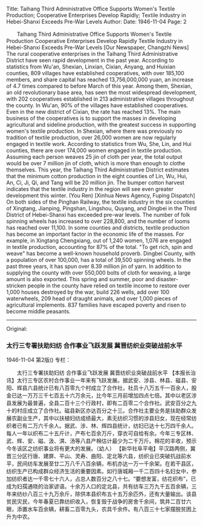 Title: Taihang Third Administrative Office Supports Women's Textile Production; Cooperative Enterprises Develop Rapidly; Textile Industry in Hebei-Shanxi Exceeds Pre-War Levels
Author:
Date: 1946-11-04
Page: 2

　　Taihang Third Administrative Office Supports Women's Textile Production
    Cooperative Enterprises Develop Rapidly
    Textile Industry in Hebei-Shanxi Exceeds Pre-War Levels
    [Our Newspaper, Changzhi News] The rural cooperative enterprises in the Taihang Third Administrative District have seen rapid development in the past year. According to statistics from Wu'an, Shexian, Linxian, Cixian, Anyang, and Huixian counties, 809 villages have established cooperatives, with over 185,100 members, and share capital has reached 13,756,000,000 yuan, an increase of 4.7 times compared to before March of this year. Among them, Shexian, an old revolutionary base area, has seen the most widespread development, with 202 cooperatives established in 213 administrative villages throughout the county. In Wu'an, 90% of the villages have established cooperatives. Even in the new district of Cixian, the rate has reached 13%. The main business of the cooperatives is to support the masses in developing agricultural and sideline production, with the greatest success in supporting women's textile production. In Shexian, where there was previously no tradition of textile production, over 26,000 women are now regularly engaged in textile work. According to statistics from Wu, She, Lin, and Hui counties, there are over 174,000 women engaged in textile production. Assuming each person weaves 25 jin of cloth per year, the total output would be over 7 million jin of cloth, which is more than enough to clothe themselves. This year, the Taihang Third Administrative District estimates that the minimum cotton production in the eight counties of Lin, Wu, Hui, An, Ci, Ji, Qi, and Tang will be 20 million jin. The bumper cotton harvest indicates that the textile industry in the region will see even greater development this winter. (You Ren)
    [Xinhua News Agency, Fuping Dispatch] On both sides of the Pinghan Railway, the textile industry in the six counties of Xingtang, Jianping, Pingshan, Lingshou, Quyang, and Dingbei in the Third District of Hebei-Shanxi has exceeded pre-war levels. The number of folk spinning wheels has increased to over 228,800, and the number of looms has reached over 11,100. In some counties and districts, textile production has become an important factor in the economic life of the masses. For example, in Xingtang Chengxiang, out of 1,240 women, 1,076 are engaged in textile production, accounting for 87% of the total. "To get rich, spin and weave" has become a well-known household proverb. Dingbei County, with a population of over 100,000, has a total of 39,500 spinning wheels. In the past three years, it has spun over 8.39 million jin of yarn. In addition to supplying the county with over 550,000 bolts of cloth for weaving, a large amount is also exported. This spring and summer, poor and disaster-stricken people in the county have relied on textile income to restore over 1,000 houses destroyed by the war, build 226 wells, add over 100 waterwheels, 209 head of draught animals, and over 1,000 pieces of agricultural implements. 837 families have escaped poverty and risen to become middle peasants.



<hr /> 

Original: 


### 太行三专署扶助妇纺  合作事业飞跃发展  冀晋纺织业突破战前水平

1946-11-04
第2版()
专栏：

　　太行三专署扶助妇纺
    合作事业飞跃发展
    冀晋纺织业突破战前水平
    【本报长治讯】太行三专区农村合作事业一年来有飞跃发展。据武安、涉县、林县、磁县、安阳、辉县六县统计已有八百零九个村成立了合作社，社员十八万五千一百余人，股金已达一万万三千七百五十六万余元，比今年三月前增加四点七倍。其中以老区涉县发展为最普遍，全县二百十三个行政村，即有二百零二个合作社。武安百分之九十的村庄成立了合作社。磁县新区亦达百分之十三。合作社主要业务是扶助群众发展农副业生产，其中以扶植妇纺成绩最大，素无纺织习惯的涉县妇女，现在经常纺织者已有二万六千余人。据武、涉、林、辉四县统计，纺妇已达十七万四千余人。每人一年以织布二十五斤计，产布七百余万斤，穿衣可自给有余。今年三专区林、武、辉、安、磁、汲、淇、汤等八县产棉估计最少为二千万斤。棉花的丰收，预示今冬该区之纺织事业将有更大的发展。（幼人）
    【新华社阜平电】平汉路两侧，冀晋三分区行唐、建屏、平山、灵寿、曲阳、定北等六县，纺织业已突破抗战前水平，民间纺车发展至廿二万八千八百余辆，布机亦达一万一千余架。在若干县区，纺织生产已构成群众经济生活的重要因素。如行唐城厢一千二百四十名妇女中，参加纺织者达一千零七十六人，占总人数百分之八十七。“要想发富，纺花织布”，已成为妇孺通晓的治家谚语。十余万人口的定北县，共有纺车三万九千五百余辆，三年来纺纱八百三十九万余斤，除供本县织布五十五万余匹外，还有大量输出。该县贫民灾民，今年春夏已靠纺织收入，恢复毁于战争的房舍千余间，筑井二百廿六眼，添置水车百余辆，耕畜二百零九头，农具千余件。有八百三十七家摆脱贫困上升为中农。
